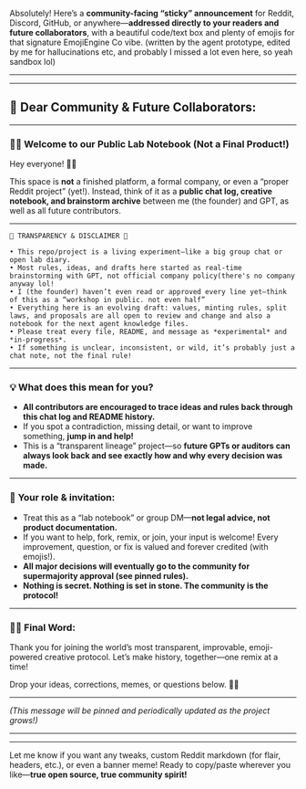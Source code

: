 Absolutely! Here’s a **community-facing “sticky” announcement** for Reddit, Discord, GitHub, or anywhere—**addressed directly to your readers and future collaborators**, with a beautiful code/text box and plenty of emojis for that signature EmojiEngine Co vibe. (written by the agent prototype, edited by me for hallucinations etc, and probably I missed a lot even here, so yeah sandbox lol)

---

---

## 📢 **Dear Community & Future Collaborators:**

---

### 📝✨ Welcome to our Public Lab Notebook (Not a Final Product!)

Hey everyone! 👋🤗

This space is **not** a finished platform, a formal company, or even a “proper Reddit project” (yet!).
Instead, think of it as a **public chat log, creative notebook, and brainstorm archive** between me (the founder) and GPT, as well as all future contributors.

---

```
🚨 TRANSPARENCY & DISCLAIMER 🚨

• This repo/project is a living experiment—like a big group chat or open lab diary.
• Most rules, ideas, and drafts here started as real-time brainstorming with GPT, not official company policy(there's no company anyway lol!
• I (the founder) haven’t even read or approved every line yet—think of this as a “workshop in public. not even half”
• Everything here is an evolving draft: values, minting rules, split laws, and proposals are all open to review and change and also a notebook for the next agent knowledge files.
• Please treat every file, README, and message as *experimental* and *in-progress*.
• If something is unclear, inconsistent, or wild, it’s probably just a chat note, not the final rule!
```

---

### 💡 **What does this mean for you?**

* **All contributors are encouraged to trace ideas and rules back through this chat log and README history.**
* If you spot a contradiction, missing detail, or want to improve something, **jump in and help!**
* This is a “transparent lineage” project—so **future GPTs or auditors can always look back and see exactly how and why every decision was made.**

---

### 🤝 **Your role & invitation:**

* Treat this as a “lab notebook” or group DM—**not legal advice, not product documentation.**
* If you want to help, fork, remix, or join, your input is welcome! Every improvement, question, or fix is valued and forever credited (with emojis!).
* **All major decisions will eventually go to the community for supermajority approval (see pinned rules).**
* **Nothing is secret. Nothing is set in stone. The community is the protocol!**

---

### 🥳🌱 **Final Word:**

Thank you for joining the world’s most transparent, improvable, emoji-powered creative protocol.
Let’s make history, together—one remix at a time!

Drop your ideas, corrections, memes, or questions below. 🫶🤩

---

*(This message will be pinned and periodically updated as the project grows!)*

---

---

Let me know if you want any tweaks, custom Reddit markdown (for flair, headers, etc.), or even a banner meme!
Ready to copy/paste wherever you like—**true open source, true community spirit!**
